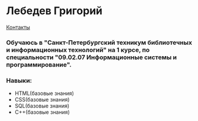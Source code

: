 # Лебедев Григорий

[Контакты](https://GLSPB.github.io/cbsvib-practice/index "Ссылка")
### Обучаюсь в "Санкт-Петербургский техникум библиотечных и информационных технологий" на 1 курсе, по специальности "09.02.07 Информационные системы и программирование".
### Навыки:
- HTML(базовые знания)
- CSS(базовые знания)
- SQL(базовые знания)
- C++(базовые знания)

